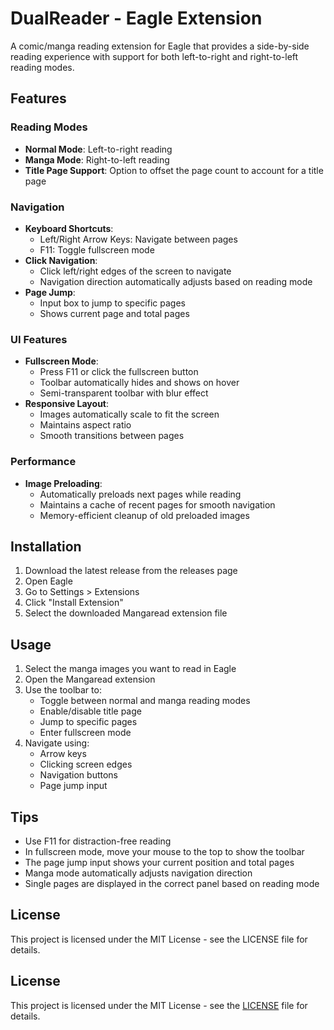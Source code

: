 # DualReader - Eagle Extension

A comic/manga reading extension for Eagle that provides a side-by-side reading experience with support for both left-to-right and right-to-left reading modes.

## Features

### Reading Modes
- **Normal Mode**: Left-to-right reading
- **Manga Mode**: Right-to-left reading
- **Title Page Support**: Option to offset the page count to account for a title page

### Navigation
- **Keyboard Shortcuts**:
  - Left/Right Arrow Keys: Navigate between pages
  - F11: Toggle fullscreen mode
- **Click Navigation**:
  - Click left/right edges of the screen to navigate
  - Navigation direction automatically adjusts based on reading mode
- **Page Jump**:
  - Input box to jump to specific pages
  - Shows current page and total pages

### UI Features
- **Fullscreen Mode**:
  - Press F11 or click the fullscreen button
  - Toolbar automatically hides and shows on hover
  - Semi-transparent toolbar with blur effect
- **Responsive Layout**:
  - Images automatically scale to fit the screen
  - Maintains aspect ratio
  - Smooth transitions between pages

### Performance
- **Image Preloading**:
  - Automatically preloads next pages while reading
  - Maintains a cache of recent pages for smooth navigation
  - Memory-efficient cleanup of old preloaded images

## Installation

1. Download the latest release from the releases page
2. Open Eagle
3. Go to Settings > Extensions
4. Click "Install Extension"
5. Select the downloaded Mangaread extension file

## Usage

1. Select the manga images you want to read in Eagle
2. Open the Mangaread extension
3. Use the toolbar to:
   - Toggle between normal and manga reading modes
   - Enable/disable title page
   - Jump to specific pages
   - Enter fullscreen mode
4. Navigate using:
   - Arrow keys
   - Clicking screen edges
   - Navigation buttons
   - Page jump input

## Tips

- Use F11 for distraction-free reading
- In fullscreen mode, move your mouse to the top to show the toolbar
- The page jump input shows your current position and total pages
- Manga mode automatically adjusts navigation direction
- Single pages are displayed in the correct panel based on reading mode

## License

This project is licensed under the MIT License - see the LICENSE file for details.

## License

This project is licensed under the MIT License - see the [LICENSE](LICENSE) file for details.

